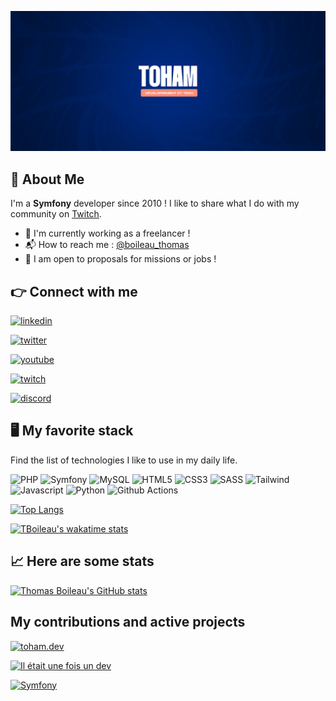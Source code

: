[![Toham](assets/images/banner.png)](https://twitch.tv/toham)

## 🚀 About Me
I'm a **Symfony** developer since 2010 ! I like to share what I do with my community on [Twitch](https://twitch.tv/toham).
* 🏡️ I'm currently working as a freelancer !
* 📬️ How to reach me : [@boileau_thomas](https://twitter.com/boileau_thomas)
* 🏢️ I am open to proposals for missions or jobs !

## 👉️ Connect with me

[![linkedin](https://img.shields.io/badge/linkedin-0A66C2?style=for-the-badge&logo=linkedin&logoColor=white)](https://www.linkedin.com/in/thomas-boileau-symfony/)

[![twitter](https://img.shields.io/badge/twitter-1DA1F2?style=for-the-badge&logo=twitter&logoColor=white)](https://twitter.com/boileau_thomas)

[![youtube](https://img.shields.io/badge/youtube-FF0000?style=for-the-badge&logo=youtube&logoColor=white)](https://youtube.com/ThomasBoileau)

[![twitch](https://img.shields.io/badge/twitch-6441a5?style=for-the-badge&logo=twitch&logoColor=white)](https://twitter.tv/toham)

[![discord](https://img.shields.io/badge/discord-5865F2?style=for-the-badge&logo=discord&logoColor=white)](https://discord.gg/toham)

## 🖥️ My favorite stack

Find the list of technologies I like to use in my daily life.

![PHP](https://img.shields.io/badge/PHP-777BB3?style=for-the-badge&logo=php&logoColor=white)
![Symfony](https://img.shields.io/badge/Symfony-000000?style=for-the-badge&logo=symfony&logoColor=white)
![MySQL](https://img.shields.io/badge/MySQL-00758f?style=for-the-badge&logo=mysql&logoColor=white)
![HTML5](https://img.shields.io/badge/HTML5-e34c26?style=for-the-badge&logo=html5&logoColor=white)
![CSS3](https://img.shields.io/badge/CSS3-264de4?style=for-the-badge&logo=css3&logoColor=white)
![SASS](https://img.shields.io/badge/SASS-cd6799?style=for-the-badge&logo=sass&logoColor=white)
![Tailwind](https://img.shields.io/badge/Tailwind-38bdf8?style=for-the-badge&logo=tailwindcss&logoColor=white)
![Javascript](https://img.shields.io/badge/Javascript-f7df1e?style=for-the-badge&logo=javascript&logoColor=black)
![Python](https://img.shields.io/badge/Python-4B8BBE?style=for-the-badge&logo=python&logoColor=white)
![Github Actions](https://img.shields.io/badge/-Github_Actions-2088FF?style=for-the-badge&logo=github-actions&logoColor=white)

[![Top Langs](https://github-readme-stats.vercel.app/api/top-langs/?username=TBoileau&hide=html&layout=compact)](https://github.com/anuraghazra/github-readme-stats)


[![TBoileau's wakatime stats](https://github-readme-stats.vercel.app/api/wakatime?username=TBoileau)](https://github.com/anuraghazra/github-readme-stats)

## 📈️ Here are some stats
[![Thomas Boileau's GitHub stats](https://github-readme-stats.vercel.app/api?username=TBoileau&count_private=true&show_icons=true&theme=tokyonight)](https://github.com/TBoileau)

## My contributions and active projects

[![toham.dev](https://github-readme-stats.vercel.app/api/pin/?username=TBoileau&repo=toham.dev&show_owner=true)](https://github.com/TBoileau/toham.dev)

[![Il était une fois un dev](https://github-readme-stats.vercel.app/api/pin/?username=incentive-factory&repo=iletaitunefoisundev&show_owner=true)](https://github.com/incentive-factory/iletaitunefoisundev)

[![Symfony](https://github-readme-stats.vercel.app/api/pin/?username=symfony&repo=symfony&show_owner=true)](https://github.com/symfony/symfony)
